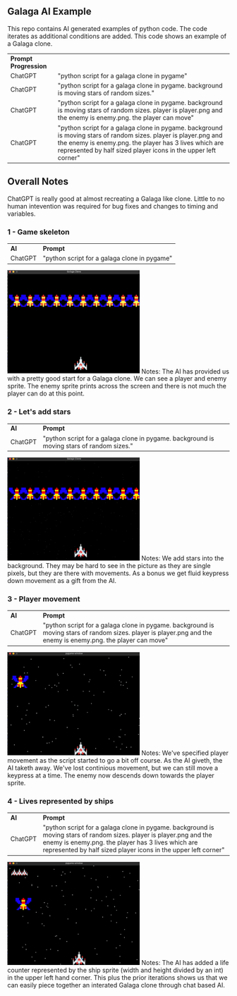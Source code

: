 
## Galaga AI Example
This repo contains AI generated examples of python code. The code iterates as additional conditions are added. This code shows an example of a Galaga clone.

|||
| --- | ----------- |
 **Prompt Progression** |
| ChatGPT |  "python script for a galaga clone in pygame" |
| ChatGPT |  "python script for a galaga clone in pygame. background is moving stars of random sizes." |
| ChatGPT |  "python script for a galaga clone in pygame. background is moving stars of random sizes. player is player.png and the enemy is enemy.png. the player can move" |
| ChatGPT |  "python script for a galaga clone in pygame. background is moving stars of random sizes. player is player.png and the enemy is enemy.png. the player has 3 lives which are represented by half sized player icons in the upper left corner" |

## Overall Notes
ChatGPT is really good at almost recreating a Galaga like clone. Little to no human intevention was required for bug fixes and changes to timing and variables. 

### 1 - Game skeleton
|||
| --- | ----------- |
| **AI** | **Prompt** |
| ChatGPT |  "python script for a galaga clone in pygame" |  

<img src="https://github.com/ronaldstoner/ai-code/blob/main/galaga/1.png?raw=true" width="300">
Notes: The AI has provided us with a pretty good start for a Galaga clone. We can see a player and enemy sprite. The enemy sprite prints across the screen and there is not much the player can do at this point. 


### 2 - Let's add stars
|||
| --- | ----------- |
| **AI** | **Prompt** |
| ChatGPT |  "python script for a galaga clone in pygame. background is moving stars of random sizes." |  

<img src="https://github.com/ronaldstoner/ai-code/blob/main/galaga/2.gif?raw=true" width="300">
Notes: We add stars into the background. They may be hard to see in the picture as they are single pixels, but they are there with movements. As a bonus we get fluid keypress down movement as a gift from the AI. 

### 3 - Player movement
|||
| --- | ----------- |
| **AI** | **Prompt** |
| ChatGPT |  "python script for a galaga clone in pygame. background is moving stars of random sizes. player is player.png and the enemy is enemy.png. the player can move" |  
<img src="https://github.com/ronaldstoner/ai-code/blob/main/galaga/3.gif?raw=true" width="300">
Notes: We've specified player movement as the script started to go a bit off course. As the AI giveth, the AI taketh away. We've lost continious movement, but we can still move a keypress at a time. The enemy now descends down towards the player sprite. 

### 4 - Lives represented by ships
|||
| --- | ----------- |
| **AI** | **Prompt** |
| ChatGPT |  "python script for a galaga clone in pygame. background is moving stars of random sizes. player is player.png and the enemy is enemy.png. the player has 3 lives which are represented by half sized player icons in the upper left corner" |  

<img src="https://github.com/ronaldstoner/ai-code/blob/main/galaga/4.gif?raw=true" width="300">
Notes: The AI has added a life counter represented by the ship sprite (width and height divided by an int) in the upper left hand corner. This plus the prior iterations shows us that we can easily piece together an interated Galaga clone through chat based AI. 
